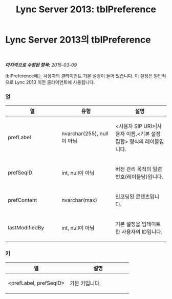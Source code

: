 ﻿---
title: 'Lync Server 2013: tblPreference'
TOCTitle: tblPreference
ms:assetid: f94eb128-f782-42ff-a568-ed3529573bc8
ms:mtpsurl: https://technet.microsoft.com/ko-kr/library/Gg615052(v=OCS.15)
ms:contentKeyID: 49305586
ms.date: 08/10/2015
mtps_version: v=OCS.15
ms.translationtype: HT
---

# Lync Server 2013의 tblPreference

 

_**마지막으로 수정된 항목:** 2015-03-09_

tblPreference에는 사용자의 클라이언트 기본 설정이 들어 있습니다. 이 설정은 일반적으로 Lync 2013 이전 클라이언트에 사용됩니다.

### 열

<table>
<colgroup>
<col style="width: 33%" />
<col style="width: 33%" />
<col style="width: 33%" />
</colgroup>
<thead>
<tr class="header">
<th>열</th>
<th>유형</th>
<th>설명</th>
</tr>
</thead>
<tbody>
<tr class="odd">
<td><p>prefLabel</p></td>
<td><p>nvarchar(255), null이 아님</p></td>
<td><p>&lt;사용자 SIP URI&gt;|사용자 이름.&lt;기본 설정 집합&gt; 형식의 레이블입니다.</p></td>
</tr>
<tr class="even">
<td><p>prefSeqID</p></td>
<td><p>int, null이 아님</p></td>
<td><p>버전 관리 목적의 일련 번호(레이블당)입니다.</p></td>
</tr>
<tr class="odd">
<td><p>prefContent</p></td>
<td><p>nvarchar(max)</p></td>
<td><p>인코딩된 콘텐츠입니다.</p></td>
</tr>
<tr class="even">
<td><p>lastModifiedBy</p></td>
<td><p>int, null이 아님</p></td>
<td><p>기본 설정을 업데이트한 사용자의 ID입니다.</p></td>
</tr>
</tbody>
</table>


### 키

<table>
<colgroup>
<col style="width: 50%" />
<col style="width: 50%" />
</colgroup>
<thead>
<tr class="header">
<th>열</th>
<th>설명</th>
</tr>
</thead>
<tbody>
<tr class="odd">
<td><p>&lt;prefLabel, prefSeqID&gt;</p></td>
<td><p>기본 키입니다.</p></td>
</tr>
</tbody>
</table>

